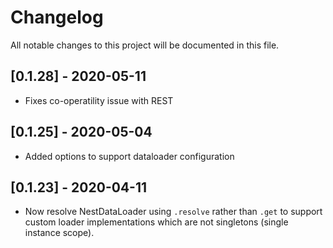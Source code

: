 # Changelog

All notable changes to this project will be documented in this file.

## [0.1.28] - 2020-05-11

- Fixes co-operatility issue with REST

## [0.1.25] - 2020-05-04

- Added options to support dataloader configuration

## [0.1.23] - 2020-04-11

- Now resolve NestDataLoader using `.resolve` rather than `.get` to support custom loader implementations which are not singletons (single instance scope).
